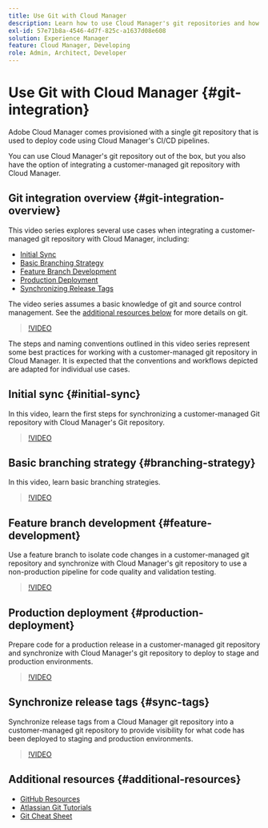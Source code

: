 ```yaml
---
title: Use Git with Cloud Manager
description: Learn how to use Cloud Manager's git repositories and how to integrate your own on-premise customer-managed git repository with Cloud Manager.
exl-id: 57e71b8a-4546-4d7f-825c-a1637d08e608
solution: Experience Manager
feature: Cloud Manager, Developing
role: Admin, Architect, Developer
---
```

# Use Git with Cloud Manager {#git-integration}

Adobe Cloud Manager comes provisioned with a single git repository that is used to deploy code using Cloud Manager's CI/CD pipelines. 

You can use Cloud Manager's git repository out of the box, but you also have the option of integrating a customer-managed git repository with Cloud Manager.

## Git integration overview {#git-integration-overview}

This video series explores several use cases when integrating a customer-managed git repository with Cloud Manager, including: 

* [Initial Sync](#initial-sync)
* [Basic Branching Strategy](#branching-strategy)
* [Feature Branch Development](#feature-development)
* [Production Deployment](#production-deployment)
* [Synchronizing Release Tags](#sync-tags)

The video series assumes a basic knowledge of git and source control management. See the [additional resources below](#additional-resources) for more details on git.

>[!VIDEO](https://video.tv.adobe.com/v/28710/)

The steps and naming conventions outlined in this video series represent some best practices for working with a customer-managed git repository in Cloud Manager. It is expected that the conventions and workflows depicted are adapted for individual use cases.

## Initial sync {#initial-sync}

In this video, learn the first steps for synchronizing a customer-managed Git repository with Cloud Manager's Git repository.

>[!VIDEO](https://video.tv.adobe.com/v/28711/?quality=12)

## Basic branching strategy {#branching-strategy}

In this video, learn basic branching strategies.

>[!VIDEO](https://video.tv.adobe.com/v/28712/?quality=12)

## Feature branch development {#feature-development}

Use a feature branch to isolate code changes in a customer-managed git repository and synchronize with Cloud Manager's git repository to use a non-production pipeline for code quality and validation testing.

>[!VIDEO](https://video.tv.adobe.com/v/28723/?quality=12)

## Production deployment {#production-deployment}

Prepare code for a production release in a customer-managed git repository and synchronize with Cloud Manager's git repository to deploy to stage and production environments.

>[!VIDEO](https://video.tv.adobe.com/v/28724/?quality=12)

## Synchronize release tags {#sync-tags}

Synchronize release tags from a Cloud Manager git repository into a customer-managed git repository to provide visibility for what code has been deployed to staging and production environments.

>[!VIDEO](https://video.tv.adobe.com/v/28725/?quality=12)

## Additional resources {#additional-resources}

* [GitHub Resources](https://docs.github.com/en/get-started/getting-started-with-git/set-up-git)
* [Atlassian Git Tutorials](https://www.atlassian.com/git/tutorials/what-is-version-control)
* [Git Cheat Sheet](https://education.github.com/git-cheat-sheet-education.pdf)
